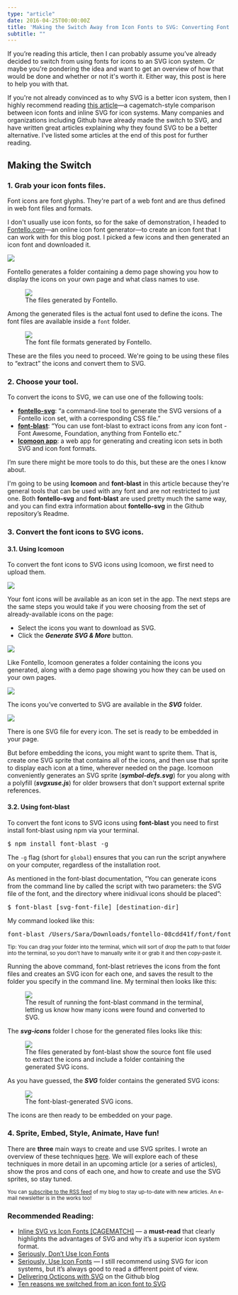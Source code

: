```yaml
---
type: "article"
date: 2016-04-25T00:00:00Z
title: 'Making the Switch Away from Icon Fonts to SVG: Converting Font Icons to SVG'
subtitle: ""
---
```


<p class="size-2x">
	If you’re reading this article, then I can probably assume you’ve already decided to switch from using fonts for icons to an SVG icon system. Or maybe you're pondering the idea and want to get an overview of how that would be done and whether or not it's worth it. Either way, this post is here to help you with that.
</p>

If you're not already convinced as to why SVG is a better icon system, then I highly recommend reading [this article](https://css-tricks.com/icon-fonts-vs-svg/)—a cagematch-style comparison between icon fonts and inline SVG for icon systems. Many companies and organizations including Github have already made the switch to SVG, and have written great articles explaining why they found SVG to be a better alternative. I've listed some articles at the end of this post for further reading.

## Making the Switch 

### 1. Grab your icon fonts files.

Font icons are font glyphs. They're part of a web font and are thus defined in web font files and formats.

I don't usually use icon fonts, so for the sake of demonstration, I headed to [Fontello.com](http://fontello.com/)—an online icon font generator—to create an icon font that I can work with for this blog post. I picked a few icons and then generated an icon font and downloaded it.

<img src="../../images/fontello-icons.gif">

Fontello generates a folder containing a demo page showing you how to display the icons on your own page and what class names to use.

<figure>
	<img src="../../images/fontello-files.png">
	<figcaption>The files generated by Fontello.</figcaption>
</figure>

Among the generated files is the actual font used to define the icons. The font files are available inside a `font` folder. 

<figure>
	<img src="../../images/fontello-fonts.png">
	<figcaption>The font file formats generated by Fontello.</figcaption>
</figure>

These are the files you need to proceed. We're going to be using these files to “extract” the icons and convert them to SVG.


### 2. Choose your tool.

To convert the icons to SVG, we can use one of the following tools:

- __[fontello-svg](https://github.com/bpierre/fontello-svg)__: “a command-line tool to generate the SVG versions of a Fontello icon set, with a corresponding CSS file.”
- __[font-blast](https://www.npmjs.com/package/font-blast)__: “You can use font-blast to extract icons from any icon font - Font Awesome, Foundation, anything from Fontello etc.”
- __[Icomoon app](https://icomoon.io/app/)__: a web app for generating and creating icon sets in both SVG and icon font formats. 

I’m sure there might be more tools to do this, but these are the ones I know about.

I'm going to be using __Icomoon__ and __font-blast__ in this article because they're general tools that can be used with any font and are not restricted to just one. Both __fontello-svg__ and __font-blast__ are used pretty much the same way, and you can find extra information about __fontello-svg__ in the Github repository’s Readme.

### 3. Convert the font icons to SVG icons.

#### 3.1. Using Icomoon

To convert the font icons to SVG icons using Icomoon, we first need to upload them.

<img src="../../images/icomoon-upload.gif">

Your font icons will be available as an icon set in the app. The next steps are the same steps you would take if you were choosing from the set of already-available icons on the page:

- Select the icons you want to download as SVG.
- Click the __*Generate SVG &amp; More*__ button.

<img src="../../images/icomoon-download.gif">

Like Fontello, Icomoon generates a folder containing the icons you generated, along with a demo page showing you how they can be used on your own pages.

<img src="../../images/icomoon-files.png">

The icons you’ve converted to SVG are available in the __*SVG*__ folder.

<img src="../../images/icomoon-svg-icons.png">

There is one SVG file for every icon. The set is ready to be embedded in your page. 

But before embedding the icons, you might want to sprite them. That is, create one SVG sprite that contains all of the icons, and then use that sprite to display each icon at a time, wherever needed on the page. Icomoon conveniently generates an SVG sprite (_<strong>symbol-defs.svg</strong>_) for you along with a polyfill (_<strong>svgxuse.js</strong>_) for older browsers that don't support external sprite references. 

#### 3.2. Using font-blast

To convert the font icons to SVG icons using __font-blast__ you need to first install font-blast using npm via your terminal. 

<pre class="brush:js">
$ npm install font-blast -g
</pre>

The `-g` flag (short for `global`) ensures that you can run the script anywhere on your computer, regardless of the installation root.

As mentioned in the font-blast documentation, “You can generate icons from the command line by called the script with two parameters: the SVG file of the font, and the directory where inidivual icons should be placed”:

<pre class="brush:js">
$ font-blast [svg-font-file] [destination-dir]
</pre>

My command looked like this:

<pre class="brush:js">
font-blast /Users/Sara/Downloads/fontello-08cdd41f/font/fontello.svg  /Users/Sara/Downloads/fontello-08cdd41f/svg-icons
</pre>

<small>Tip: You can drag your folder into the terminal, which will sort of drop the path to that folder into the terminal, so you don't have to manually write it or grab it and then copy-paste it.</small>

Running the above command, font-blast retrieves the icons from the font files and creates an SVG icon for each one, and saves the result to the folder you specify in the command line. My terminal then looks like this:

<figure>
	<img src="../../images/font-blast-command-result.png">
	<figcaption>The result of running the font-blast command in the terminal, letting us know how many icons were found and converted to SVG.</figcaption>
</figure>

The <strong>*svg-icons*</strong> folder I chose for the generated files looks like this:

<figure>
	<img src="../../images/font-blast-files.png">
	<figcaption>The files generated by font-blast show the source font file used to extract the icons and include a folder containing the generated SVG icons.</figcaption>
</figure>

As you have guessed, the <strong><em>SVG</em></strong> folder contains the generated SVG icons:

<figure>
	<img src="../../images/font-blast-svg-icons.png">
	<figcaption>The font-blast-generated SVG icons.</figcaption>
</figure>

The icons are then ready to be embedded on your page.


### 4. Sprite, Embed, Style, Animate, Have fun!

There are <strong>three</strong> main ways to create and use SVG sprites. I wrote an overview of these techniques [here](https://24ways.org/2014/an-overview-of-svg-sprite-creation-techniques/). We will explore each of these techniques in more detail in an upcoming article (or a series of articles), show the pros and cons of each one, and how to create and use the SVG sprites, so stay tuned.

<p><small>You can <a href="https://sarasoueidan.com/rss.xml">subscribe to the RSS feed</a> of my blog to stay up-to-date with new articles. An e-mail newsletter is in the works too!</small></p>

### Recommended Reading:

- [Inline SVG vs Icon Fonts [CAGEMATCH]](https://css-tricks.com/icon-fonts-vs-svg/) — a <strong>must-read</strong> that clearly highlights the advantages of SVG and why it’s a superior icon system format.
- [Seriously, Don’t Use Icon Fonts](http://blog.cloudfour.com/seriously-dont-use-icon-fonts/)
- [Seriously, Use Icon Fonts](https://benfrain.com/seriously-use-icon-fonts/) — I still recommend using SVG for icon systems, but it’s always good to read a different point of view. 
- [Delivering Octicons with SVG](https://github.com/blog/2112-delivering-octicons-with-svg) on the Github blog
- [Ten reasons we switched from an icon font to SVG](http://ianfeather.co.uk/ten-reasons-we-switched-from-an-icon-font-to-svg/)
